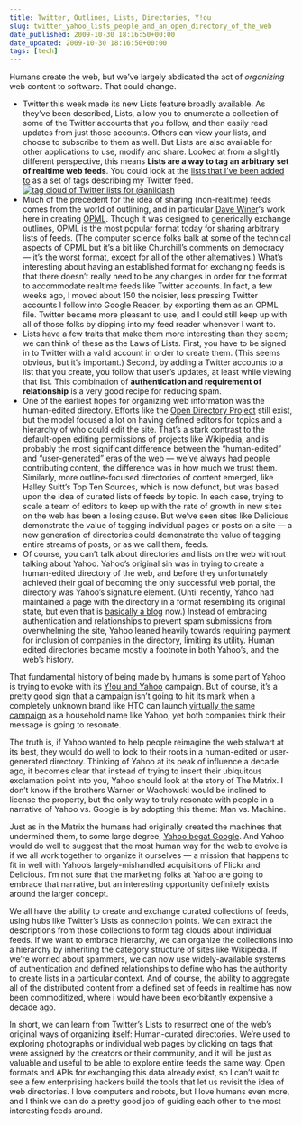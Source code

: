 ```yaml
---
title: Twitter, Outlines, Lists, Directories, Y!ou
slug: twitter_yahoo_lists_people_and_an_open_directory_of_the_web
date_published: 2009-10-30 18:16:50+00:00
date_updated: 2009-10-30 18:16:50+00:00
tags: [tech]
---
```

Humans create the web, but we’ve largely abdicated the act of *organizing* web content to software. That could change.

- Twitter this week made its new Lists feature broadly available. As they’ve been described, Lists, allow you to enumerate a collection of some of the Twitter accounts that you follow, and then easily read updates from just those accounts. Others can view your lists, and choose to subscribe to them as well. But Lists are also available for other applications to use, modify and share. Looked at from a slightly different perspective, this means **Lists are a way to tag an arbitrary set of realtime web feeds**. You could look at the [lists that I’ve been added to](http://twitter.com/anildash/lists/memberships) as a set of tags describing my Twitter feed.
[![tag cloud of Twitter lists for @anildash](/assets_c/2009/10/anildash-twitter-list-cloud-thumb-416x200-205.png)](http://twitter.com/anildash/lists/memberships)
- Much of the precedent for the idea of sharing (non-realtime) feeds comes from the world of outlining, and in particular [Dave Winer](http://www.scripting.com/)‘s work here in creating [OPML](http://en.wikipedia.org/wiki/OPML). Though it was designed to generically exchange outlines, OPML is the most popular format today for sharing arbitrary lists of feeds. (The computer science folks balk at some of the technical aspects of OPML but it’s a bit like Churchill’s comments on democracy — it’s the worst format, except for all of the other alternatives.) What’s interesting about having an established format for exchanging feeds is that there doesn’t really need to be any changes in order for the format to accommodate realtime feeds like Twitter accounts. In fact, a few weeks ago, I moved about 150 the noisier, less pressing Twitter accounts I follow into Google Reader, by exporting them as an OPML file. Twitter became more pleasant to use, and I could still keep up with all of those folks by dipping into my feed reader whenever I want to.
- Lists have a few traits that make them more interesting than they seem; we can think of these as the Laws of Lists. First, you have to be signed in to Twitter with a valid account in order to create them. (This seems obvious, but it’s important.) Second, by adding a Twitter accounts to a list that you create, you follow that user’s updates, at least while viewing that list. This combination of **authentication and requirement of relationship** is a very good recipe for reducing spam.
- One of the earliest hopes for organizing web information was the human-edited directory. Efforts like the [Open Directory Project](http://www.dmoz.org/) still exist, but the model focused a lot on having defined editors for topics and a hierarchy of who could edit the site. That’s a stark contrast to the default-open editing permissions of projects like Wikipedia, and is probably the most significant difference between the “human-edited” and “user-generated” eras of the web — we’ve always had people contributing content, the difference was in how much we trust them. Similarly, more outline-focused directories of content emerged, like Halley Suitt’s Top Ten Sources, which is now defunct, but was based upon the idea of curated lists of feeds by topic. In each case, trying to scale a team of editors to keep up with the rate of growth in new sites on the web has been a losing cause. But we’ve seen sites like Delicious demonstrate the value of tagging individual pages or posts on a site — a new generation of directories could demonstrate the value of tagging entire streams of posts, or as we call them, feeds.
- Of course, you can’t talk about directories and lists on the web without talking about Yahoo. Yahoo’s original sin was in trying to create a human-edited directory of the web, and before they unfortunately achieved their goal of becoming the only successful web portal, the directory was Yahoo’s signature element. (Until recently, Yahoo had maintained a page with the directory in a format resembling its original state, but even that is [basically a blog](http://dir.yahoo.com/) now.) Instead of embracing authentication and relationships to prevent spam submissions from overwhelming the site, Yahoo leaned heavily towards requiring payment for inclusion of companies in the directory, limiting its utility. Human edited directories became mostly a footnote in both Yahoo’s, and the web’s history.

That fundamental history of being made by humans is some part of Yahoo is trying to evoke with its [Y!ou and Yahoo](http://youandyahoo.com/) campaign. But of course, it’s a pretty good sign that a campaign isn’t going to hit its mark when a completely unknown brand like HTC can launch [virtually the same campaign](http://bits.blogs.nytimes.com/2009/10/26/htc-says-its-phones-are-all-about-you/) as a household name like Yahoo, yet both companies think their message is going to resonate.

The truth is, if Yahoo wanted to help people reimagine the web stalwart at its best, they would do well to look to their roots in a human-edited or user-generated directory. Thinking of Yahoo at its peak of influence a decade ago, it becomes clear that instead of trying to insert their ubiquitous exclamation point into you, Yahoo should look at the story of The Matrix. I don’t know if the brothers Warner or Wachowski would be inclined to license the property, but the only way to truly resonate with people in a narrative of Yahoo vs. Google is by adopting this theme: Man vs. Machine.

Just as in the Matrix the humans had originally created the machines that undermined them, to some large degree, [Yahoo begat Google](/2007/01/its-the-circle.html). And Yahoo would do well to suggest that the most human way for the web to evolve is if we all work together to organize it ourselves — a mission that happens to fit in well with Yahoo’s largely-mishandled acquisitions of Flickr and Delicious. I’m not sure that the marketing folks at Yahoo are going to embrace that narrative, but an interesting opportunity definitely exists around the larger concept.

We all have the ability to create and exchange curated collections of feeds, using hubs like Twitter’s Lists as connection points. We can extract the descriptions from those collections to form tag clouds about individual feeds. If we want to embrace hierarchy, we can organize the collections into a hierarchy by inheriting the category structure of sites like Wikipedia. If we’re worried about spammers, we can now use widely-available systems of authentication and defined relationships to define who has the authority to create lists in a particular context. And of course, the ability to aggregate all of the distributed content from a defined set of feeds in realtime has now been commoditized, where i would have been exorbitantly expensive a decade ago.

In short, we can learn from Twitter’s Lists to resurrect one of the web’s original ways of organizing itself: Human-curated directories. We’re used to exploring photographs or individual web pages by clicking on tags that were assigned by the creators or their community, and it will be just as valuable and useful to be able to explore entire feeds the same way. Open formats and APIs for exchanging this data already exist, so I can’t wait to see a few enterprising hackers build the tools that let us revisit the idea of web directories. I love computers and robots, but I love humans even more, and I think we can do a pretty good job of guiding each other to the most interesting feeds around.
